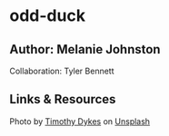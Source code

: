 # odd-duck

## Author: Melanie Johnston

Collaboration: Tyler Bennett

## Links & Resources


Photo by <a href="https://unsplash.com/@timothycdykes?utm_source=unsplash&utm_medium=referral&utm_content=creditCopyText">Timothy Dykes</a> on <a href="https://unsplash.com/s/photos/duck?utm_source=unsplash&utm_medium=referral&utm_content=creditCopyText">Unsplash</a>
  